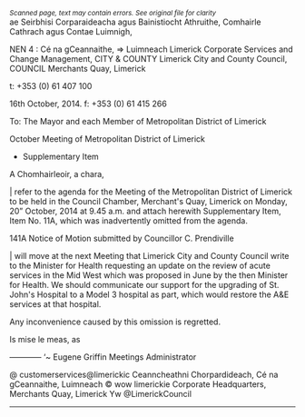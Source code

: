 *<small>Scanned page, text may contain errors. See original file for clarity</small>*  
ae Seirbhisi Corparaideacha agus Bainistiocht Athruithe,
Comhairle Cathrach agus Contae Luimnigh,

NEN 4 : Cé na gCeannaithe,
=> Luimneach
Limerick Corporate Services and Change Management,
CITY & COUNTY Limerick City and County Council,
COUNCIL Merchants Quay,
Limerick

t: +353 (0) 61 407 100

16th October, 2014. f: +353 (0) 61 415 266

To: The Mayor and each Member of Metropolitan District of Limerick

October Meeting of Metropolitan District of Limerick
- Supplementary Item

A Chomhairleoir, a chara,

| refer to the agenda for the Meeting of the Metropolitan District of Limerick to be held in
the Council Chamber, Merchant's Quay, Limerick on Monday, 20” October, 2014 at
9.45 a.m. and attach herewith Supplementary Item, Item No. 11A, which was
inadvertently omitted from the agenda.

141A Notice of Motion submitted by Councillor C. Prendiville

| will move at the next Meeting that Limerick City and County Council write to the
Minister for Health requesting an update on the review of acute services in the Mid
West which was proposed in June by the then Minister for Health. We should
communicate our support for the upgrading of St. John's Hospital to a Model 3
hospital as part, which would restore the A&E services at that hospital.

Any inconvenience caused by this omission is regretted.

Is mise le meas,
as

———— ‘~
Eugene Griffin
Meetings Administrator

@ customerservices@limerickic
Ceanncheathni Chorpardideach, Cé na gCeannaithe, Luimneach © wow limerickie
Corporate Headquarters, Merchants Quay, Limerick Yw @LimerickCouncil

---
